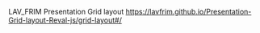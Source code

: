 LAV_FRIM Presentation Grid layout
https://lavfrim.github.io/Presentation-Grid-layout-Reval-js/grid-layout#/